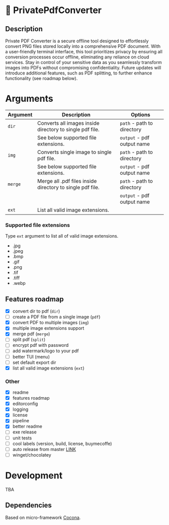 # 🔎 PrivatePdfConverter

## Description

Private PDF Converter is a secure offline tool designed to effortlessly convert PNG files stored locally into a comprehensive PDF document. With a user-friendly terminal interface, this tool prioritizes privacy by ensuring all conversion processes occur offline, eliminating any reliance on cloud services. Stay in control of your sensitive data as you seamlessly transform images into PDFs without compromising confidentiality. Future updates will introduce additional features, such as PDF splitting, to further enhance functionality (see roadmap below).

# Arguments

| Argument | Description                                               | Options                    |
| -------- | --------------------------------------------------------- | -------------------------- |
| `dir`    | Converts all images inside directory to single pdf file.  | `path` - path to directory |
|          | See below supported file extensions.                      | `output` - pdf output name |
| `img`    | Converts single image to single pdf file.                 | `path` - path to directory |
|          | See below supported file extensions.                      | `output` - pdf output name |
| `merge`  | Merge all .pdf files inside directory to single pdf file. | `path` - path to directory |
|          |                                                           | `output` - pdf output name |
| `ext`    | List all valid image extensions.                          |                            |

### Supported file extensions

Type `ext` argument to list all of valid image extensions.

- .jpg
- .jpeg
- .bmp
- .gif
- .png
- .tif
- .tiff
- .webp

## Features roadmap

- [x] convert dir to pdf (`dir`)
- [ ] create a PDF file from a single image (`pdf`)
- [x] convert PDF to multiple images (`img`)
- [x] multiple image extensions support
- [x] merge pdf (`merge`)
- [ ] split pdf (`split`)
- [ ] encrypt pdf with password
- [ ] add watermark/logo to your pdf
- [ ] better TUI (menu)
- [ ] set default export dir
- [x] list all valid image extensions (`ext`)

### Other

- [x] readme
- [x] features roadmap
- [x] editorconfig
- [x] logging
- [x] license
- [x] pipeline
- [x] better readme
- [ ] exe release
- [ ] unit tests
- [ ] cool labels (version, build, license, buymecoffe)
- [ ] auto release from master [LINK](https://github.com/xoofx/dotnet-releaser)
- [ ] winget/chocolatey

# Development

TBA

## Dependencies

Based on micro-framework [Cocona](https://github.com/mayuki/Cocona).
